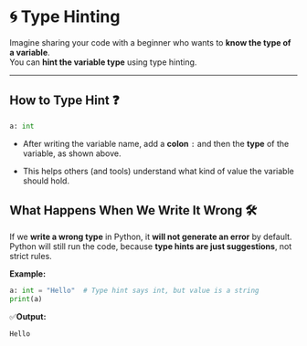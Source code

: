 # 🌀 Type Hinting

Imagine sharing your code with a beginner who wants to **know the type of a variable**.  
You can **hint the variable type** using type hinting.

---

## How to Type Hint ❓

```python
a: int
```
- After writing the variable name, add a **colon** `:` and then the **type** of the variable, as shown above.

- This helps others (and tools) understand what kind of value the variable should hold.

## What Happens When We Write It Wrong 🛠️

If we **write a wrong type** in Python, it **will not generate an error** by default.  
Python will still run the code, because **type hints are just suggestions**, not strict rules.  

**Example:**
```python
a: int = "Hello"  # Type hint says int, but value is a string
print(a)
```
✅**Output:**
```ngnix
Hello
```
